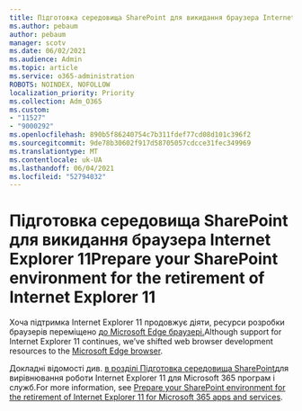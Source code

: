 ```yaml
---
title: Підготовка середовища SharePoint для викидання браузера Internet Explorer 11
ms.author: pebaum
author: pebaum
manager: scotv
ms.date: 06/02/2021
ms.audience: Admin
ms.topic: article
ms.service: o365-administration
ROBOTS: NOINDEX, NOFOLLOW
localization_priority: Priority
ms.collection: Adm_O365
ms.custom:
- "11527"
- "9000292"
ms.openlocfilehash: 890b5f86240754c7b311fdef77cd08d101c396f2
ms.sourcegitcommit: 9de78b30602f917d58705057cdcce31fec349969
ms.translationtype: MT
ms.contentlocale: uk-UA
ms.lasthandoff: 06/04/2021
ms.locfileid: "52794032"
---
```

# <a name="prepare-your-sharepoint-environment-for-the-retirement-of-internet-explorer-11"></a><span data-ttu-id="9f5f5-102">Підготовка середовища SharePoint для викидання браузера Internet Explorer 11</span><span class="sxs-lookup"><span data-stu-id="9f5f5-102">Prepare your SharePoint environment for the retirement of Internet Explorer 11</span></span>

<span data-ttu-id="9f5f5-103">Хоча підтримка Internet Explorer 11 продовжує діяти, ресурси розробки браузерів переміщено [до Microsoft Edge браузері.](https://www.microsoft.com/edge/business)</span><span class="sxs-lookup"><span data-stu-id="9f5f5-103">Although support for Internet Explorer 11 continues, we’ve shifted web browser development resources to the [Microsoft Edge browser](https://www.microsoft.com/edge/business).</span></span> 

<span data-ttu-id="9f5f5-104">Докладні відомості див. [в розділі Підготовка середовища SharePoint](/sharepoint/prepare-ie11)для вирівнювання роботи Internet Explorer 11 для Microsoft 365 програм і служб.</span><span class="sxs-lookup"><span data-stu-id="9f5f5-104">For more information, see [Prepare your SharePoint environment for the retirement of Internet Explorer 11 for Microsoft 365 apps and services](/sharepoint/prepare-ie11).</span></span>


